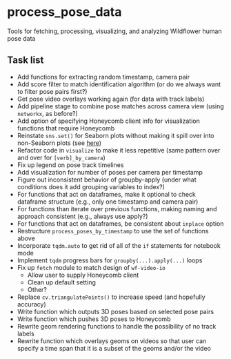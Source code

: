 # process_pose_data

Tools for fetching, processing, visualizing, and analyzing Wildflower human pose data

## Task list

* Add functions for extracting random timestamp, camera pair
* Add score filter to match identification algorithm (or do we always want to filter pose pairs first?)
* Get pose video overlays working again (for data with track labels)
* Add pipeline stage to combine pose matches across camera view (using `networkx`, as before?)
* Add option of specifying Honeycomb client info for visualization functions that require Honeycomb
* Reinstate `sns.set()` for Seaborn plots without making it spill over into non-Seaborn plots (see [here](https://stackoverflow.com/questions/26899310/python-seaborn-to-reset-back-to-the-matplotlib))
* Refactor code in `visualize` to make it less repetitive (same pattern over and over for `[verb]_by_camera`)
* Fix up legend on pose track timelines
* Add visualization for number of poses per camera per timestamp
* Figure out inconsistent behavior of groupby-apply (under what conditions does it add grouping variables to index?)
* For functions that act on dataframes, make it optional to check dataframe structure (e.g., only one timestamp and camera pair)
* For functions than iterate over previous functions, making naming and approach consistent (e.g., always use apply?)
* For functions that act on dataframes, be consistent about `inplace` option
* Restructure `process_poses_by_timestamp` to use the set of functions above
* Incorporate `tqdm.auto` to get rid of all of the `if` statements for notebook mode
* Implement `tqdm` progress bars for `groupby(...).apply(...)` loops
* Fix up `fetch` module to match design of `wf-video-io`
  - Allow user to supply Honeycomb client
  - Clean up default setting
  - Other?
* Replace `cv.triangulatePoints()` to increase speed (and hopefully accuracy)
* Write function which outputs 3D poses based on selected pose pairs
* Write function which pushes 3D poses to Honeycomb
* Rewrite geom rendering functions to handle the possibility of no track labels
* Rewrite function which overlays geoms on videos so that user can specify a time span that it is a subset of the geoms and/or the video
